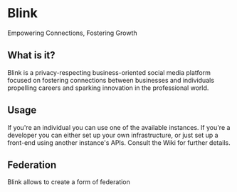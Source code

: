 # Blink
Empowering Connections, Fostering Growth

## What is it?
Blink is a privacy-respecting business-oriented social media platform focused on fostering connections between businesses and individuals propelling careers and sparking innovation in the professional world.

## Usage
If you're an individual you can use one of the available instances.
If you're a developer you can either set up your own infrastructure, or just set up a front-end using another instance's APIs. Consult the Wiki for further details.

## Federation
Blink allows to create a form of federation
